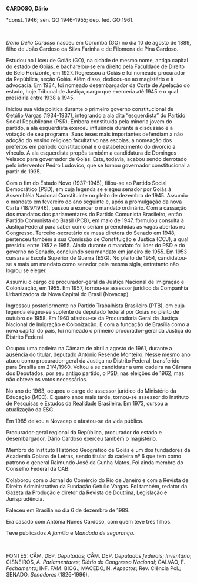 **CARDOSO, Dário**

\*const. 1946; sen. GO 1946-1955; dep. fed. GO 1961.

 

*Dário Délio Cardoso* nasceu em Corumbá (GO) no dia 10 de agosto de
1889, filho de João Cardoso da Silva Farinha e de Filomena de Pina
Cardoso.

Estudou no Liceu de Goiás (GO), na cidade de mesmo nome, antiga capital
do estado de Goiás, e bacharelou-se em direito pela Faculdade de Direito
de Belo Horizonte, em 1927. Regressou a Goiás e foi nomeado procurador
da República, seção Goiás. Além disso, dedicou-se ao magistério e à
advocacia. Em 1934, foi nomeado desembargador da Corte de Apelação do
estado, hoje Tribunal de Justiça, cargo que exerceria até 1945 e o qual
presidiria entre 1938 a 1945.

Iniciou sua vida política durante o primeiro governo constitucional de
Getúlio Vargas (1934-1937), integrando a ala dita “esquerdista” do
Partido Social Republicano (PSR). Embora constituída pela minoria jovem
do partido, a ala esquerdista exerceu influência durante a discussão e a
votação de seu programa. Suas teses mais importantes defendiam a não
adoção do ensino religioso facultativo nas escolas, a nomeação dos
prefeitos em período constitucional e o estabelecimento do divórcio a
vínculo. A ala esquerdista propôs também a candidatura de Domingos
Velasco para governador de Goiás. Este, todavia, acabou sendo derrotado
pelo interventor Pedro Ludovico, que se tornou governador constitucional
a partir de 1935.

Com o fim do Estado Novo (1937-1945), filiou-se ao Partido Social
Democrático (PSD), em cuja legenda se elegeu senador por Goiás à
Assembléia Nacional Constituinte no pleito de dezembro de 1945. Assumiu
o mandato em fevereiro do ano seguinte e, após a promulgação da nova
Carta (18/9/1946), passou a exercer o mandato ordinário. Com a cassação
dos mandatos dos parlamentares do Partido Comunista Brasileiro, então
Partido Comunista do Brasil (PCB), em maio de 1947, formulou consulta à
Justiça Federal para saber como seriam preenchidas as vagas abertas no
Congresso. Terceiro-secretário da mesa diretora do Senado em 1948,
pertenceu também à sua Comissão de Constituição e Justiça (CCJ), a qual
presidiu entre 1952 e 1955. Ainda durante o mandato foi líder do PSD e
do governo no Senado, concluindo seu mandato em janeiro de 1955. Em 1953
cursara a Escola Superior de Guerra (ESG). No pleito de 1954,
candidatou-se a mais um mandato como senador pela mesma sigla,
entretanto não logrou se eleger.

Assumiu o cargo de procurador-geral da Justiça Nacional de Imigração e
Colonização, em 1955. Em 1957, tornou-se assessor jurídico da Companhia
Urbanizadora da Nova Capital do Brasil (Novacap).

Ingressou posteriormente no Partido Trabalhista Brasileiro (PTB), em
cuja legenda elegeu-se suplente de deputado federal por Goiás no pleito
de outubro de 1958. Em 1960 afastou-se da Procuradoria Geral da Justiça
Nacional de Imigração e Colonização. E com a fundação de Brasília como a
nova capital do país, foi nomeado o primeiro procurador-geral da Justiça
do Distrito Federal.

Ocupou uma cadeira na Câmara de abril a agosto de 1961, durante a
ausência do titular, deputado Antônio Resende Monteiro. Nesse mesmo ano
atuou como procurador-geral da Justiça no Distrito Federal, transferido
para Brasília em 21/4/1960. Voltou a se candidatar a uma cadeira na
Câmara dos Deputados, por seu antigo partido, o PSD, nas eleições de
1962, mas não obteve os votos necessários.

No ano de 1963, ocupou o cargo de assessor jurídico do Ministério da
Educação (MEC). E quatro anos mais tarde, tornou-se assessor do
Instituto de Pesquisas e Estudos da Realidade Brasileira. Em 1973,
cursou a atualização da ESG.

Em 1985 deixou a Novacap e afastou-se da vida pública.

Procurador-geral regional da República, procurador do estado e
desembargador, Dário Cardoso exerceu também o magistério.

Membro do Instituto Histórico Geográfico de Goiás e um dos fundadores da
Academia Goiana de Letras, sendo titular da cadeira nº 6 que tem como
patrono o general Raimundo José da Cunha Matos. Foi ainda membro do
Conselho Federal da OAB.

Colaborou com o Jornal do Comércio do Rio de Janeiro e com a Revista de
Direito Administrativo da Fundação Getulio Vargas. Foi também, redator
da Gazeta da Produção e diretor da Revista de Doutrina, Legislação e
Jurisprudência.

Faleceu em Brasília no dia 6 de dezembro de 1989.

Era casado com Antônia Nunes Cardoso, com quem teve três filhos.

Teve publicados *A família* e *Mandado de segurança*.

 

FONTES: CÂM. DEP. *Deputados*; CÂM. DEP. *Deputados federais*;
*Inventário*; CISNEIROS, A. *Parlamentares*; *Diário do Congresso
Nacional*; GALVÃO, F. *Fechamento*; INF. FAM. BIOG.; MACEDO, N.
*Aspectos*; Rev. Ciência Pol.; SENADO. *Senadores* (1826-1996).

 

